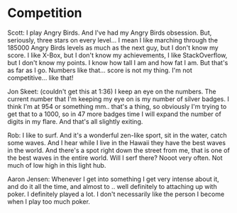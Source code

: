 Competition
=========

Scott: I play Angry Birds. And I've had my Angry Birds obsession. But, seriously, three stars on every level... I mean I like marching through the 185000 Angry Birds levels as much as the next guy, but I don't know my score. I like X-Box, but I don't know my achievements, I like StackOverflow, but I don't know my points. I know how tall I am and how fat I am. But that's as far as I go. Numbers like that... score is not my thing. I'm not competitive... like that!

Jon Skeet: (couldn't get this at 1:36) I keep an eye on the numbers. The current number that I'm keeping my eye on is my number of silver badges. I think I'm at 954 or something mm.. that's a thing, so obviously I'm trying to get that to a 1000, so in 47 more badges time I will expand the number of digits in my flare. And that's all slightly exiting.

Rob: I like to surf. And it's a wonderful zen-like sport, sit in the water, catch some waves. And I hear while I live in the Hawaii they have the best waves in the world. And there's a spot right down the street from me, that is one of the best waves in the entire world. Will I serf there? Nooot very often. Not much of low high in this light hub.

Aaron Jensen: Whenever I get into something I get very intense about it, and do it all the time, and almost to .. well definitely to attaching up with poker. I definitely played a lot. I don't necessarily like the person I become when I play too much poker.
